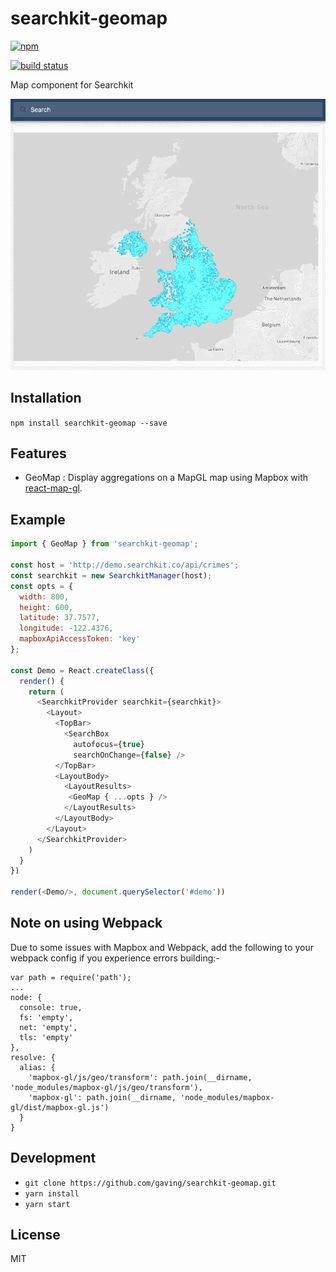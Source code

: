 # searchkit-geomap

[![npm](https://nodei.co/npm/searchkit-geomap.png)](https://nodei.co/npm/searchkit-geomap/)

[![build status](https://secure.travis-ci.org/gaving/searchkit-geomap.png)](http://travis-ci.org/gaving/searchkit-geomap)

Map component for Searchkit

![searchkit-geomap](https://github.com/gaving/searchkit-geomap/raw/master/site/1.gif)

## Installation

`npm install searchkit-geomap --save`

## Features

- GeoMap : Display aggregations on a MapGL map using Mapbox with [react-map-gl](https://github.com/uber/react-map-gl).

## Example

```javascript
import { GeoMap } from 'searchkit-geomap';

const host = 'http://demo.searchkit.co/api/crimes';
const searchkit = new SearchkitManager(host);
const opts = {
  width: 800,
  height: 600,
  latitude: 37.7577,
  longitude: -122.4376,
  mapboxApiAccessToken: 'key'
};

const Demo = React.createClass({
  render() {
    return (
      <SearchkitProvider searchkit={searchkit}>
        <Layout>
          <TopBar>
            <SearchBox
              autofocus={true}
              searchOnChange={false} />
          </TopBar>
          <LayoutBody>
            <LayoutResults>
             <GeoMap { ...opts } /> 
            </LayoutResults>
          </LayoutBody>
        </Layout>
      </SearchkitProvider>
    )
  }
})

render(<Demo/>, document.querySelector('#demo'))
```

## Note on using Webpack

Due to some issues with Mapbox and Webpack, add the following to your webpack
config if you experience errors building:-

    var path = require('path');
    ...
    node: {
      console: true,
      fs: 'empty',
      net: 'empty',
      tls: 'empty'
    },
    resolve: {
      alias: {
        'mapbox-gl/js/geo/transform': path.join(__dirname, 'node_modules/mapbox-gl/js/geo/transform'),
        'mapbox-gl': path.join(__dirname, 'node_modules/mapbox-gl/dist/mapbox-gl.js')
      }
    }

## Development

- `git clone https://github.com/gaving/searchkit-geomap.git`
- `yarn install`
- `yarn start`

## License

MIT

